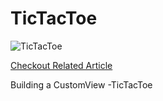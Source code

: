 # TicTacToe

![TicTacToe](project.gif)

[Checkout Related Article](https://blog.mindorks.com/building-a-customview-tictactoe-6afa054df928)

Building a CustomView -TicTacToe

